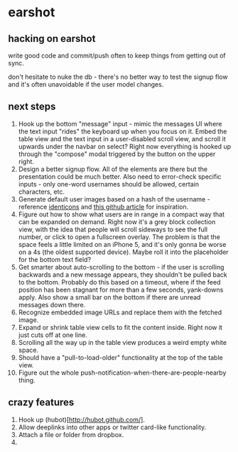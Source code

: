 earshot
=======

hacking on earshot
---

write good code and commit/push often to keep things from getting out of sync.

don't hesitate to nuke the db - there's no better way to test the signup flow and it's often unavoidable if the user model changes.

next steps
---

1. Hook up the bottom "message" input - mimic the messages UI where the text input "rides" the keyboard up when you focus on it. Embed the table view and the text input in a user-disabled scroll view, and scroll it upwards under the navbar on select? Right now everything is hooked up through the "compose" modal triggered by the button on the upper right.
2. Design a better signup flow. All of the elements are there but the presentation could be much better. Also need to error-check specific inputs - only one-word usernames should be allowed, certain characters, etc.
3. Generate default user images based on a hash of the username - reference [identicons](http://en.wikipedia.org/wiki/Identicon) and [this github article](https://github.com/blog/1586-identicons) for inspiration.
4. Figure out how to show what users are in range in a compact way that can be expanded on demand. Right now it's a grey block collection view, with the idea that people will scroll sideways to see the full number, or click to open a fullscreen overlay. The problem is that the space feels a little limited on an iPhone 5, and it's only gonna be worse on a 4s (the oldest supported device). Maybe roll it into the placeholder for the bottom text field?
5. Get smarter about auto-scrolling to the bottom - if the user is scrolling backwards and a new message appears, they shouldn't be pulled back to the bottom. Probably do this based on a timeout, where if the feed position has been stagnant for more than a few seconds, yank-downs apply. Also show a small bar on the bottom if there are unread messages down there.
6. Recognize embedded image URLs and replace them with the fetched image.
7. Expand or shrink table view cells to fit the content inside. Right now it just cuts off at one line.
8. Scrolling all the way up in the table view produces a weird empty white space.
9. Should have a "pull-to-load-older" functionality at the top of the table view.
10. Figure out the whole push-notification-when-there-are-people-nearby thing.

crazy features
---
1. Hook up (hubot)[http://hubot.github.com/].
2. Allow deeplinks into other apps or twitter card-like functionality.
3. Attach a file or folder from dropbox.
4. 
